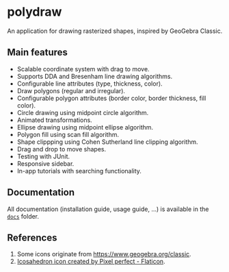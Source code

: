 # polydraw

An application for drawing rasterized shapes, inspired by GeoGebra Classic.

## Main features

- Scalable coordinate system with drag to move.
- Supports DDA and Bresenham line drawing algorithms.
- Configurable line attributes (type, thickness, color).
- Draw polygons (regular and irregular).
- Configurable polygon attributes (border color, border thickness, fill color).
- Circle drawing using midpoint circle algorithm.
- Animated transformations.
- Ellipse drawing using midpoint ellipse algorithm.
- Polygon fill using scan fill algorithm.
- Shape clippping using Cohen Sutherland line clipping algorithm.
- Drag and drop to move shapes.
- Testing with JUnit.
- Responsive sidebar.
- In-app tutorials with searching functionality.

## Documentation

All documentation (installation guide, usage guide, ...) is available in the [`docs`](docs) folder.

## References

1. Some icons originate from https://www.geogebra.org/classic.
2. <a href="https://www.flaticon.com/free-icons/icosahedron" title="icosahedron icons">Icosahedron icon created by Pixel perfect - Flaticon</a>.